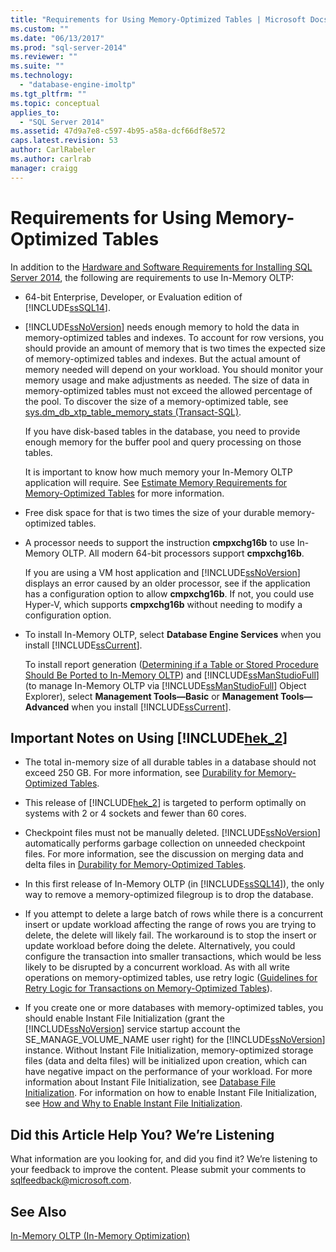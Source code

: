 ```yaml
---
title: "Requirements for Using Memory-Optimized Tables | Microsoft Docs"
ms.custom: ""
ms.date: "06/13/2017"
ms.prod: "sql-server-2014"
ms.reviewer: ""
ms.suite: ""
ms.technology: 
  - "database-engine-imoltp"
ms.tgt_pltfrm: ""
ms.topic: conceptual
applies_to: 
  - "SQL Server 2014"
ms.assetid: 47d9a7e8-c597-4b95-a58a-dcf66df8e572
caps.latest.revision: 53
author: CarlRabeler
ms.author: carlrab
manager: craigg
---
```

# Requirements for Using Memory-Optimized Tables
  In addition to the [Hardware and Software Requirements for Installing SQL Server 2014](../../sql-server/install/hardware-and-software-requirements-for-installing-sql-server.md), the following are requirements to use In-Memory OLTP:  
  
-   64-bit Enterprise, Developer, or Evaluation edition of [!INCLUDE[ssSQL14](../../includes/sssql14-md.md)].  
  
-   [!INCLUDE[ssNoVersion](../../includes/ssnoversion-md.md)] needs enough memory to hold the data in memory-optimized tables and indexes. To account for row versions, you should provide an amount of memory that is two times the expected size of memory-optimized tables and indexes. But the actual amount of memory needed will depend on your workload. You should monitor your memory usage and make adjustments as needed. The size of data in memory-optimized tables must not exceed the allowed percentage of the pool. To discover the size of a memory-optimized table, see [sys.dm_db_xtp_table_memory_stats &#40;Transact-SQL&#41;](/sql/relational-databases/system-dynamic-management-views/sys-dm-db-xtp-table-memory-stats-transact-sql).  
  
     If you have disk-based tables in the database, you need to provide enough memory for the buffer pool and query processing on those tables.  
  
     It is important to know how much memory your In-Memory OLTP application will require. See [Estimate Memory Requirements for Memory-Optimized Tables](memory-optimized-tables.md) for more information.  
  
-   Free disk space for that is two times the size of your durable memory-optimized tables.  
  
-   A processor needs to support the instruction **cmpxchg16b** to use In-Memory OLTP. All modern 64-bit processors support **cmpxchg16b**.  
  
     If you are using a VM host application and [!INCLUDE[ssNoVersion](../../includes/ssnoversion-md.md)] displays an error caused by an older processor, see if the application has a configuration option to allow **cmpxchg16b**. If not, you could use Hyper-V, which supports **cmpxchg16b** without needing to modify a configuration option.  
  
-   To install In-Memory OLTP, select **Database Engine Services** when you install [!INCLUDE[ssCurrent](../../../includes/sscurrent-md.md)].  
  
     To install report generation ([Determining if a Table or Stored Procedure Should Be Ported to In-Memory OLTP](determining-if-a-table-or-stored-procedure-should-be-ported-to-in-memory-oltp.md)) and [!INCLUDE[ssManStudioFull](../../../includes/ssmanstudiofull-md.md)] (to manage In-Memory OLTP via [!INCLUDE[ssManStudioFull](../../../includes/ssmanstudiofull-md.md)] Object Explorer), select **Management Tools—Basic** or **Management Tools—Advanced** when you install [!INCLUDE[ssCurrent](../../../includes/sscurrent-md.md)].  
  
## Important Notes on Using [!INCLUDE[hek_2](../../../includes/hek-2-md.md)]  
  
-   The total in-memory size of all durable tables in a database should not exceed 250 GB. For more information, see [Durability for Memory-Optimized Tables](durability-for-memory-optimized-tables.md).  
  
-   This release of [!INCLUDE[hek_2](../../../includes/hek-2-md.md)] is targeted to perform optimally on systems with 2 or 4 sockets and fewer than 60 cores.  
  
-   Checkpoint files must not be manually deleted. [!INCLUDE[ssNoVersion](../../includes/ssnoversion-md.md)] automatically performs garbage collection on unneeded checkpoint files. For more information, see the discussion on merging data and delta files in [Durability for Memory-Optimized Tables](durability-for-memory-optimized-tables.md).  
  
-   In this first release of In-Memory OLTP (in [!INCLUDE[ssSQL14](../../includes/sssql14-md.md)]), the only way to remove a memory-optimized filegroup is to drop the database.  
  
-   If you attempt to delete a large batch of rows while there is a concurrent insert or update workload affecting the range of rows you are trying to delete, the delete will likely fail. The workaround is to stop the insert or update workload before doing the delete. Alternatively, you could configure the transaction into smaller transactions, which would be less likely to be disrupted by a concurrent workload. As with all write operations on memory-optimized tables, use retry logic ([Guidelines for Retry Logic for Transactions on Memory-Optimized Tables](../../database-engine/guidelines-for-retry-logic-for-transactions-on-memory-optimized-tables.md)).  
  
-   If you create one or more databases with memory-optimized tables, you should enable Instant File Initialization (grant the [!INCLUDE[ssNoVersion](../../includes/ssnoversion-md.md)] service startup account the SE_MANAGE_VOLUME_NAME user right) for the [!INCLUDE[ssNoVersion](../../includes/ssnoversion-md.md)] instance. Without Instant File Initialization, memory-optimized storage files (data and delta files) will be initialized upon creation, which can have negative impact on the performance of your workload. For more information about Instant File Initialization, see [Database File Initialization](http://msdn.microsoft.com/library/ms175935\(SQL.105\).aspx). For information on how to enable Instant File Initialization, see [How and Why to Enable Instant File Initialization](http://blogs.msdn.com/b/sql_pfe_blog/archive/2009/12/23/how-and-why-to-enable-instant-file-initialization.aspx).  
  
## Did this Article Help You? We’re Listening  
 What information are you looking for, and did you find it? We’re listening to your feedback to improve the content. Please submit your comments to [sqlfeedback@microsoft.com](mailto:sqlfeedback@microsoft.com?subject=Your%20feedback%20about%20the%20Requirements%20for%20Using%20Memory-Optimized%20Tables%20page).  
  
## See Also  
 [In-Memory OLTP &#40;In-Memory Optimization&#41;](in-memory-oltp-in-memory-optimization.md)  
  
  
